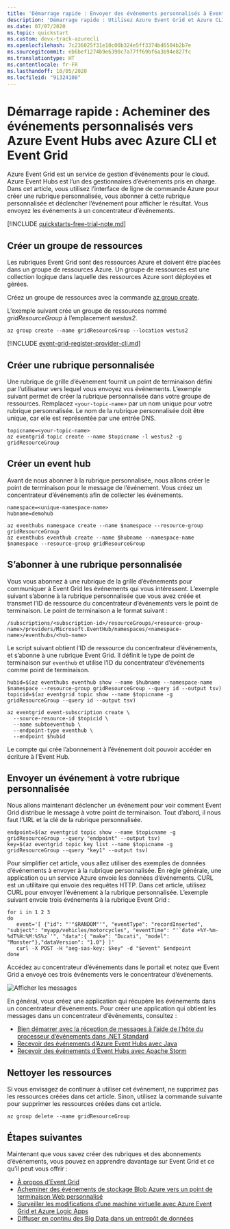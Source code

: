 ```yaml
---
title: 'Démarrage rapide : Envoyer des événements personnalisés à Event Hubs - Event Grid, Azure CLI'
description: 'Démarrage rapide : Utilisez Azure Event Grid et Azure CLI pour publier une rubrique et pour vous abonner à cet événement. Un concentrateur d’événements est utilisé comme point de terminaison.'
ms.date: 07/07/2020
ms.topic: quickstart
ms.custom: devx-track-azurecli
ms.openlocfilehash: 7c236025f31e10c00b324e5ff3374bd6504b2b7e
ms.sourcegitcommit: eb6bef1274b9e6390c7a77ff69bf6a3b94e827fc
ms.translationtype: HT
ms.contentlocale: fr-FR
ms.lasthandoff: 10/05/2020
ms.locfileid: "91324108"
---
```

# <a name="quickstart-route-custom-events-to-azure-event-hubs-with-azure-cli-and-event-grid"></a>Démarrage rapide : Acheminer des événements personnalisés vers Azure Event Hubs avec Azure CLI et Event Grid

Azure Event Grid est un service de gestion d’événements pour le cloud. Azure Event Hubs est l’un des gestionnaires d’événements pris en charge. Dans cet article, vous utilisez l’interface de ligne de commande Azure pour créer une rubrique personnalisée, vous abonner à cette rubrique personnalisée et déclencher l’événement pour afficher le résultat. Vous envoyez les événements à un concentrateur d’événements.

[!INCLUDE [quickstarts-free-trial-note.md](../../includes/quickstarts-free-trial-note.md)]

## <a name="create-a-resource-group"></a>Créer un groupe de ressources

Les rubriques Event Grid sont des ressources Azure et doivent être placées dans un groupe de ressources Azure. Un groupe de ressources est une collection logique dans laquelle des ressources Azure sont déployées et gérées.

Créez un groupe de ressources avec la commande [az group create](/cli/azure/group#az-group-create). 

L’exemple suivant crée un groupe de ressources nommé *gridResourceGroup* à l’emplacement *westus2*.

```azurecli-interactive
az group create --name gridResourceGroup --location westus2
```

[!INCLUDE [event-grid-register-provider-cli.md](../../includes/event-grid-register-provider-cli.md)]

## <a name="create-a-custom-topic"></a>Créer une rubrique personnalisée

Une rubrique de grille d’événement fournit un point de terminaison défini par l’utilisateur vers lequel vous envoyez vos événements. L’exemple suivant permet de créer la rubrique personnalisée dans votre groupe de ressources. Remplacez `<your-topic-name>` par un nom unique pour votre rubrique personnalisée. Le nom de la rubrique personnalisée doit être unique, car elle est représentée par une entrée DNS.

```azurecli-interactive
topicname=<your-topic-name>
az eventgrid topic create --name $topicname -l westus2 -g gridResourceGroup
```

## <a name="create-event-hub"></a>Créer un event hub

Avant de nous abonner à la rubrique personnalisée, nous allons créer le point de terminaison pour le message de l’événement. Vous créez un concentrateur d’événements afin de collecter les événements.

```azurecli-interactive
namespace=<unique-namespace-name>
hubname=demohub

az eventhubs namespace create --name $namespace --resource-group gridResourceGroup
az eventhubs eventhub create --name $hubname --namespace-name $namespace --resource-group gridResourceGroup
```

## <a name="subscribe-to-a-custom-topic"></a>S’abonner à une rubrique personnalisée

Vous vous abonnez à une rubrique de la grille d’événements pour communiquer à Event Grid les événements qui vous intéressent. L’exemple suivant s’abonne à la rubrique personnalisée que vous avez créée et transmet l’ID de ressource du concentrateur d’événements vers le point de terminaison. Le point de terminaison a le format suivant :

`/subscriptions/<subscription-id>/resourceGroups/<resource-group-name>/providers/Microsoft.EventHub/namespaces/<namespace-name>/eventhubs/<hub-name>`

Le script suivant obtient l’ID de ressource du concentrateur d’événements, et s’abonne à une rubrique Event Grid. Il définit le type de point de terminaison sur `eventhub` et utilise l’ID du concentrateur d’événements comme point de terminaison.

```azurecli-interactive
hubid=$(az eventhubs eventhub show --name $hubname --namespace-name $namespace --resource-group gridResourceGroup --query id --output tsv)
topicid=$(az eventgrid topic show --name $topicname -g gridResourceGroup --query id --output tsv)

az eventgrid event-subscription create \
  --source-resource-id $topicid \
  --name subtoeventhub \
  --endpoint-type eventhub \
  --endpoint $hubid
```

Le compte qui crée l’abonnement à l’événement doit pouvoir accéder en écriture à l’Event Hub.

## <a name="send-an-event-to-your-custom-topic"></a>Envoyer un événement à votre rubrique personnalisée

Nous allons maintenant déclencher un événement pour voir comment Event Grid distribue le message à votre point de terminaison. Tout d’abord, il nous faut l’URL et la clé de la rubrique personnalisée.

```azurecli-interactive
endpoint=$(az eventgrid topic show --name $topicname -g gridResourceGroup --query "endpoint" --output tsv)
key=$(az eventgrid topic key list --name $topicname -g gridResourceGroup --query "key1" --output tsv)
```

Pour simplifier cet article, vous allez utiliser des exemples de données d’événements à envoyer à la rubrique personnalisée. En règle générale, une application ou un service Azure envoie les données d’événements. CURL est un utilitaire qui envoie des requêtes HTTP. Dans cet article, utilisez CURL pour envoyer l’événement à la rubrique personnalisée.  L’exemple suivant envoie trois événements à la rubrique Event Grid :

```azurecli-interactive
for i in 1 2 3
do
   event='[ {"id": "'"$RANDOM"'", "eventType": "recordInserted", "subject": "myapp/vehicles/motorcycles", "eventTime": "'`date +%Y-%m-%dT%H:%M:%S%z`'", "data":{ "make": "Ducati", "model": "Monster"},"dataVersion": "1.0"} ]'
   curl -X POST -H "aeg-sas-key: $key" -d "$event" $endpoint
done
```

Accédez au concentrateur d’événements dans le portail et notez que Event Grid a envoyé ces trois événements vers le concentrateur d’événements.

![Afficher les messages](./media/custom-event-to-eventhub/show-result.png)

En général, vous créez une application qui récupère les événements dans un concentrateur d’événements. Pour créer une application qui obtient les messages dans un concentrateur d’événements, consultez :

* [Bien démarrer avec la réception de messages à l’aide de l’hôte du processeur d’événements dans .NET Standard](../event-hubs/event-hubs-dotnet-standard-getstarted-send.md)
* [Recevoir des événements d’Azure Event Hubs avec Java](../event-hubs/event-hubs-java-get-started-send.md)
* [Recevoir des événements d’Event Hubs avec Apache Storm](../event-hubs/event-hubs-storm-getstarted-receive.md)

## <a name="clean-up-resources"></a>Nettoyer les ressources
Si vous envisagez de continuer à utiliser cet événement, ne supprimez pas les ressources créées dans cet article. Sinon, utilisez la commande suivante pour supprimer les ressources créées dans cet article.

```azurecli-interactive
az group delete --name gridResourceGroup
```

## <a name="next-steps"></a>Étapes suivantes

Maintenant que vous savez créer des rubriques et des abonnements d’événements, vous pouvez en apprendre davantage sur Event Grid et ce qu’il peut vous offrir :

- [À propos d’Event Grid](overview.md)
- [Acheminer des événements de stockage Blob Azure vers un point de terminaison Web personnalisé ](../storage/blobs/storage-blob-event-quickstart.md?toc=%2fazure%2fevent-grid%2ftoc.json)
- [Surveiller les modifications d’une machine virtuelle avec Azure Event Grid et Azure Logic Apps](monitor-virtual-machine-changes-event-grid-logic-app.md)
- [Diffuser en continu des Big Data dans un entrepôt de données](event-grid-event-hubs-integration.md)
